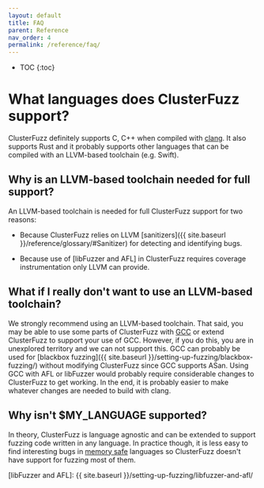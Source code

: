 ```yaml
---
layout: default
title: FAQ
parent: Reference
nav_order: 4
permalink: /reference/faq/
---
```


- TOC
{:toc}

# What languages does ClusterFuzz support?

ClusterFuzz definitely supports C, C++ when compiled with
[clang](https://clang.llvm.org/). It also supports Rust and it probably supports
other languages that can be compiled with an LLVM-based toolchain (e.g. Swift).

## Why is an LLVM-based toolchain needed for full support?

An LLVM-based toolchain is needed for full ClusterFuzz support for two reasons:
* Because ClusterFuzz relies on LLVM [sanitizers]({{ site.baseurl }}/reference/glossary/#Sanitizer) 
  for detecting and identifying bugs.

* Because use of [libFuzzer and AFL] in ClusterFuzz requires coverage
  instrumentation only LLVM can provide.

## What if I really don't want to use an LLVM-based toolchain?

We strongly recommend using an LLVM-based toolchain. That said, you may be able
to use some parts of ClusterFuzz with [GCC](https://gcc.gnu.org/) or extend
ClusterFuzz to support your use of GCC. However, if you do this, you are in
unexplored territory and we can not support this. GCC can probably be used for
[blackbox fuzzing]({{ site.baseurl }}/setting-up-fuzzing/blackbox-fuzzing/)
without modifying ClusterFuzz since GCC supports ASan. Using GCC with AFL or
libFuzzer would probably require considerable changes to ClusterFuzz to get
working. In the end, it is probably easier to make whatever changes are needed
to build with clang.

## Why isn't $MY_LANGUAGE supported?

In theory, ClusterFuzz is language agnostic and can be extended to support
fuzzing code written in any language. In practice though, it is less easy to
find interesting bugs in
[memory safe](https://en.wikipedia.org/wiki/Memory_safety) languages so
ClusterFuzz doesn't have support for fuzzing most of them.

[SanitizerCoverage]: https://clang.llvm.org/docs/SanitizerCoverage.html
[libFuzzer and AFL]: {{ site.baseurl }}/setting-up-fuzzing/libfuzzer-and-afl/
